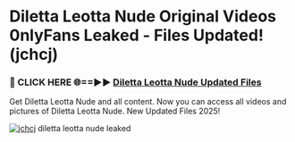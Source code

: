 # Diletta Leotta Nude Original Videos 0nlyFans Leaked - Files Updated! (jchcj)

<h3>🔴 CLICK HERE 🌐==►► <a href="https://tinyurl.com/yc6ubb5a" rel="nofollow">Diletta Leotta Nude Updated Files</a></h3>

Get Diletta Leotta Nude and all content. Now you can access all videos and pictures of Diletta Leotta Nude. New Updated Files 2025!

[![jchcj](https://i.imgur.com/7eu0CRL.gif)](https://tinyurl.com/yc6ubb5a)
diletta leotta nude leaked